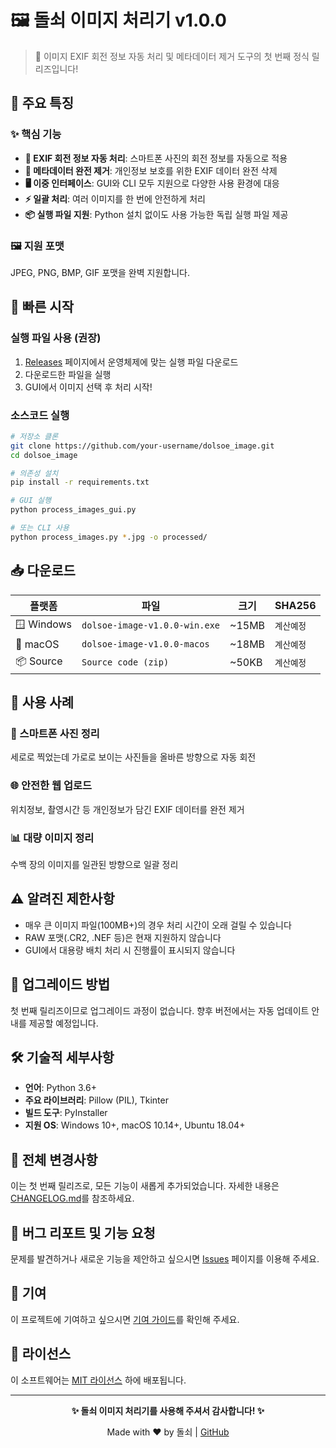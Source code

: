 # 🖼️ 돌쇠 이미지 처리기 v1.0.0

> 📸 이미지 EXIF 회전 정보 자동 처리 및 메타데이터 제거 도구의 첫 번째 정식 릴리즈입니다!

## 🎉 주요 특징

### ✨ 핵심 기능
- **📱 EXIF 회전 정보 자동 처리**: 스마트폰 사진의 회전 정보를 자동으로 적용
- **🧹 메타데이터 완전 제거**: 개인정보 보호를 위한 EXIF 데이터 완전 삭제  
- **🖥️ 이중 인터페이스**: GUI와 CLI 모두 지원으로 다양한 사용 환경에 대응
- **⚡ 일괄 처리**: 여러 이미지를 한 번에 안전하게 처리
- **📦 실행 파일 지원**: Python 설치 없이도 사용 가능한 독립 실행 파일 제공

### 🖼️ 지원 포맷
JPEG, PNG, BMP, GIF 포맷을 완벽 지원합니다.

## 🚀 빠른 시작

### 실행 파일 사용 (권장)
1. [Releases](../../releases) 페이지에서 운영체제에 맞는 실행 파일 다운로드
2. 다운로드한 파일을 실행
3. GUI에서 이미지 선택 후 처리 시작!

### 소스코드 실행
```bash
# 저장소 클론
git clone https://github.com/your-username/dolsoe_image.git
cd dolsoe_image

# 의존성 설치
pip install -r requirements.txt

# GUI 실행
python process_images_gui.py

# 또는 CLI 사용
python process_images.py *.jpg -o processed/
```

## 📥 다운로드

| 플랫폼 | 파일 | 크기 | SHA256 |
|--------|------|------|--------|
| 🪟 Windows | `dolsoe-image-v1.0.0-win.exe` | ~15MB | `계산예정` |
| 🍎 macOS | `dolsoe-image-v1.0.0-macos` | ~18MB | `계산예정` |
| 📦 Source | `Source code (zip)` | ~50KB | `계산예정` |

## 🎯 사용 사례

### 📱 스마트폰 사진 정리
세로로 찍었는데 가로로 보이는 사진들을 올바른 방향으로 자동 회전

### 🌐 안전한 웹 업로드  
위치정보, 촬영시간 등 개인정보가 담긴 EXIF 데이터를 완전 제거

### 📊 대량 이미지 정리
수백 장의 이미지를 일관된 방향으로 일괄 정리

## ⚠️ 알려진 제한사항

- 매우 큰 이미지 파일(100MB+)의 경우 처리 시간이 오래 걸릴 수 있습니다
- RAW 포맷(.CR2, .NEF 등)은 현재 지원하지 않습니다  
- GUI에서 대용량 배치 처리 시 진행률이 표시되지 않습니다

## 🔄 업그레이드 방법

첫 번째 릴리즈이므로 업그레이드 과정이 없습니다. 향후 버전에서는 자동 업데이트 안내를 제공할 예정입니다.

## 🛠️ 기술적 세부사항

- **언어**: Python 3.6+
- **주요 라이브러리**: Pillow (PIL), Tkinter
- **빌드 도구**: PyInstaller
- **지원 OS**: Windows 10+, macOS 10.14+, Ubuntu 18.04+

## 📝 전체 변경사항

이는 첫 번째 릴리즈로, 모든 기능이 새롭게 추가되었습니다. 자세한 내용은 [CHANGELOG.md](CHANGELOG.md)를 참조하세요.

## 🐛 버그 리포트 및 기능 요청

문제를 발견하거나 새로운 기능을 제안하고 싶으시면 [Issues](../../issues) 페이지를 이용해 주세요.

## 🤝 기여

이 프로젝트에 기여하고 싶으시면 [기여 가이드](README.md#-기여하기)를 확인해 주세요.

## 📄 라이선스

이 소프트웨어는 [MIT 라이선스](LICENSE) 하에 배포됩니다.

---

<div align="center">

**✨ 돌쇠 이미지 처리기를 사용해 주셔서 감사합니다! ✨**

Made with ❤️ by 돌쇠 | [GitHub](https://github.com/your-username/dolsoe_image)

</div> 